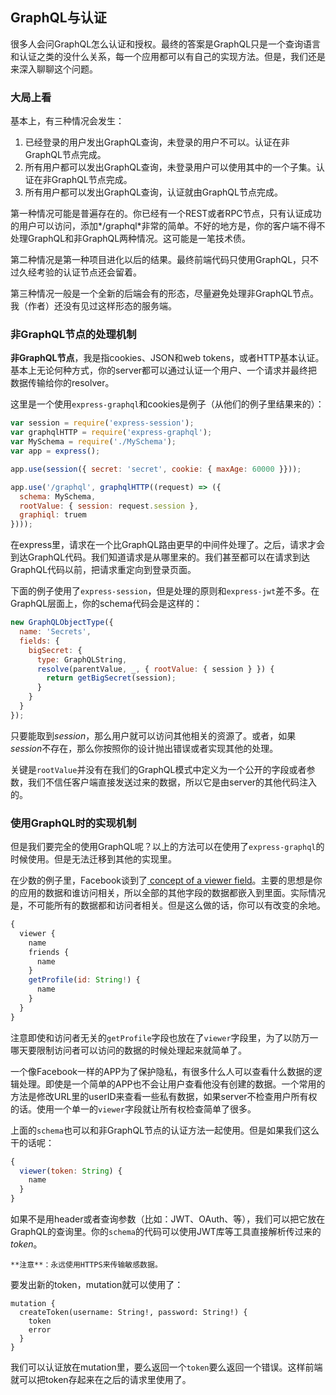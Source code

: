 ## GraphQL与认证

很多人会问GraphQL怎么认证和授权。最终的答案是GraphQL只是一个查询语言和认证之类的没什么关系，每一个应用都可以有自己的实现方法。但是，我们还是来深入聊聊这个问题。

### 大局上看
基本上，有三种情况会发生：
1. 已经登录的用户发出GraphQL查询，未登录的用户不可以。认证在非GraphQL节点完成。
2. 所有用户都可以发出GraphQL查询，未登录用户可以使用其中的一个子集。认证在非GraphQL节点完成。
3. 所有用户都可以发出GraphQL查询，认证就由GraphQL节点完成。

第一种情况可能是普遍存在的。你已经有一个REST或者RPC节点，只有认证成功的用户可以访问，添加*/graphql*非常的简单。不好的地方是，你的客户端不得不处理GraphQL和非GraphQL两种情况。这可能是一笔技术债。

第二种情况是第一种项目进化以后的结果。最终前端代码只使用GraphQL，只不过久经考验的认证节点还会留着。

第三种情况一般是一个全新的后端会有的形态，尽量避免处理非GraphQL节点。我（作者）还没有见过这样形态的服务端。

### 非GraphQL节点的处理机制
**非GraphQL节点**，我是指cookies、JSON和web tokens，或者HTTP基本认证。基本上无论何种方式，你的server都可以通过认证一个用户、一个请求并最终把数据传输给你的resolver。

这里是一个使用`express-graphql`和cookies是例子（从他们的例子里结果来的）：
```js
var session = require('express-session');
var graphqlHTTP = require('express-graphql');
var MySchema = require('./MySchema');
var app = express();

app.use(session({ secret: 'secret', cookie: { maxAge: 60000 }}));

app.use('/graphql', graphqlHTTP((request) => ({
  schema: MySchema,
  rootValue: { session: request.session },
  graphiql: truem
})));
```

在express里，请求在一个比GraphQL路由更早的中间件处理了。之后，请求才会到达GraphQL代码。我们知道请求是从哪里来的。我们甚至都可以在请求到达GraphQL代码以前，把请求重定向到登录页面。

下面的例子使用了`express-session`，但是处理的原则和`express-jwt`差不多。在GraphQL层面上，你的schema代码会是这样的：
```js
new GraphQLObjectType({
  name: 'Secrets',
  fields: {
    bigSecret: {
      type: GraphQLString,
      resolve(parentValue, _, { rootValue: { session } }) {
        return getBigSecret(session);
      }
    }
  }
});

```

只要能取到*session*，那么用户就可以访问其他相关的资源了。或者，如果*session*不存在，那么你按照你的设计抛出错误或者实现其他的处理。

关键是`rootValue`并没有在我们的GraphQL模式中定义为一个公开的字段或者参数，我们不信任客户端直接发送过来的数据，所以它是由server的其他代码注入的。

### 使用GraphQL时的实现机制
但是我们要完全的使用GraphQL呢？以上的方法可以在使用了`express-graphql`的时候使用。但是无法迁移到其他的实现里。

在少数的例子里，Facebook谈到了[ concept of a viewer field](https://gist.github.com/wincent/598fa75e22bdfa44cf47#how-does-graphql-know-what-type-of-data-is-being-requested-by-a-node-root-call)。主要的思想是你的应用的数据和谁访问相关，所以全部的其他字段的数据都嵌入到里面。实际情况是，不可能所有的数据都和访问者相关。但是这么做的话，你可以有改变的余地。
```js
{
  viewer {
    name
    friends {
      name
    }
    getProfile(id: String!) {
      name
    }
  }
}

```
注意即使和访问者无关的`getProfile`字段也放在了`viewer`字段里，为了以防万一哪天要限制访问者可以访问的数据的时候处理起来就简单了。

一个像Facebook一样的APP为了保护隐私，有很多什么人可以查看什么数据的逻辑处理。即使是一个简单的APP也不会让用户查看他没有创建的数据。一个常用的方法是修改URL里的userID来查看一些私有数据，如果server不检查用户所有权的话。使用一个单一的`viewer`字段就让所有权检查简单了很多。

上面的`schema`也可以和非GraphQL节点的认证方法一起使用。但是如果我们这么干的话呢：
```js
{
  viewer(token: String) {
    name
  }
}

```
如果不是用header或者查询参数（比如：JWT、OAuth、等），我们可以把它放在GraphQL的查询里。你的`schema`的代码可以使用JWT库等工具直接解析传过来的*token*。

	**注意**：永远使用HTTPS来传输敏感数据。

要发出新的token，mutation就可以使用了：
```
mutation {
  createToken(username: String!, password: String!) {
    token
    error
  }
}

```

我们可以认证放在mutation里，要么返回一个`token`要么返回一个错误。这样前端就可以把token存起来在之后的请求里使用了。






